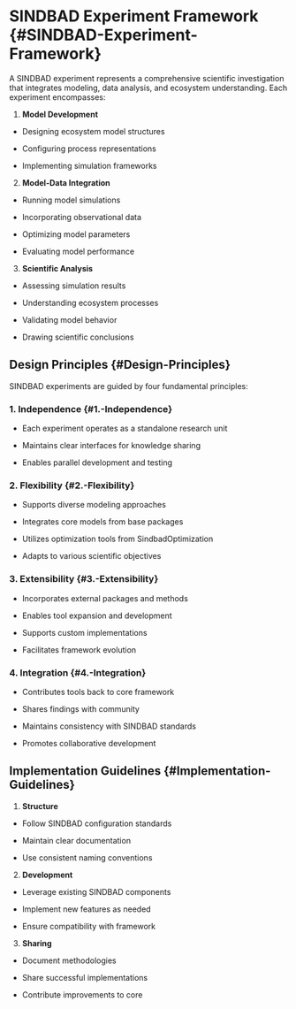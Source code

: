 
# SINDBAD Experiment Framework {#SINDBAD-Experiment-Framework}

A SINDBAD experiment represents a comprehensive scientific investigation that integrates modeling, data analysis, and ecosystem understanding. Each experiment encompasses:
1. **Model Development**
  - Designing ecosystem model structures
    
  - Configuring process representations
    
  - Implementing simulation frameworks
    
  
2. **Model-Data Integration**
  - Running model simulations
    
  - Incorporating observational data
    
  - Optimizing model parameters
    
  - Evaluating model performance
    
  
3. **Scientific Analysis**
  - Assessing simulation results
    
  - Understanding ecosystem processes
    
  - Validating model behavior
    
  - Drawing scientific conclusions
    
  

## Design Principles {#Design-Principles}

SINDBAD experiments are guided by four fundamental principles:

### 1. Independence {#1.-Independence}
- Each experiment operates as a standalone research unit
  
- Maintains clear interfaces for knowledge sharing
  
- Enables parallel development and testing
  

### 2. Flexibility {#2.-Flexibility}
- Supports diverse modeling approaches
  
- Integrates core models from base packages
  
- Utilizes optimization tools from SindbadOptimization
  
- Adapts to various scientific objectives
  

### 3. Extensibility {#3.-Extensibility}
- Incorporates external packages and methods
  
- Enables tool expansion and development
  
- Supports custom implementations
  
- Facilitates framework evolution
  

### 4. Integration {#4.-Integration}
- Contributes tools back to core framework
  
- Shares findings with community
  
- Maintains consistency with SINDBAD standards
  
- Promotes collaborative development
  

## Implementation Guidelines {#Implementation-Guidelines}
1. **Structure**
  - Follow SINDBAD configuration standards
    
  - Maintain clear documentation
    
  - Use consistent naming conventions
    
  
2. **Development**
  - Leverage existing SINDBAD components
    
  - Implement new features as needed
    
  - Ensure compatibility with framework
    
  
3. **Sharing**
  - Document methodologies
    
  - Share successful implementations
    
  - Contribute improvements to core
    
  
